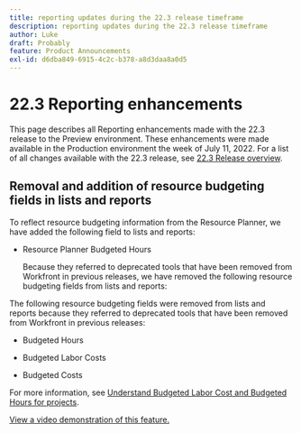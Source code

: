 ```yaml
---
title: reporting updates during the 22.3 release timeframe
description: reporting updates during the 22.3 release timeframe
author: Luke
draft: Probably
feature: Product Announcements
exl-id: d6dba849-6915-4c2c-b378-a8d3daa8a0d5
---
```

# 22.3 Reporting enhancements

This page describes all Reporting enhancements made with the 22.3 release to the Preview environment. These enhancements were made available in the Production environment the week of July 11, 2022. For a list of all changes available with the 22.3 release, see [22.3 Release overview](../../../product-announcements/product-releases/22.3-release-activity/22-3-release-overview.md).

## Removal and addition of resource budgeting fields in lists and reports

To reflect resource budgeting information from the Resource Planner, we have added the following field to lists and reports:

*   Resource Planner Budgeted Hours
    
    Because they referred to deprecated tools that have been removed from Workfront in previous releases, we have removed the following resource budgeting fields from lists and reports:
    

The following resource budgeting fields were removed from lists and reports because they referred to deprecated tools that have been removed from Workfront in previous releases:

*   Budgeted Hours
    
*   Budgeted Labor Costs
    
*   Budgeted Costs
    

For more information, see [Understand Budgeted Labor Cost and Budgeted Hours for projects](/help/quicksilver/manage-work/projects/project-finances/budgeted-labor-cost.md).

[View a video demonstration of this feature.](https://vimeo.com/723745283/a517d38ef1)
